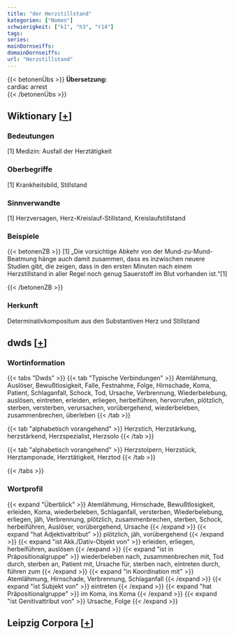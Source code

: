 ```yaml
---
title: "der Herzstillstand"
kategorien: ["Nomen"]
schwierigkeit: ["k1", "h3", "r14"]
tags:
series:
mainDornseiffs:
domainDornseiffs:
url: "Herzstillstand"
---
```


{{< betonenÜbs >}}
**Übersetzung:**  
cardiac arrest  
{{< /betonenÜbs >}}

## Wiktionary [[+](https://de.wiktionary.org/wiki/Herzstillstand)]

### Bedeutungen
[1] Medizin: Ausfall der Herztätigkeit  

### Oberbegriffe
[1] Krankheitsbild, Stillstand  

### Sinnverwandte
[1] Herzversagen, Herz-Kreislauf-Stillstand, Kreislaufstillstand  

### Beispiele
{{< betonenZB >}}
[1] „Die vorsichtige Abkehr von der Mund-zu-Mund-Beatmung hänge auch damit zusammen, dass es inzwischen neuere Studien gibt, die zeigen, dass in den ersten Minuten nach einem Herzstillstand in aller Regel noch genug Sauerstoff im Blut vorhanden ist.“[1]  

{{< /betonenZB >}}
### Herkunft
Determinativkompositum aus den Substantiven Herz und Stillstand  



## dwds [[+](https://www.dwds.de/wb/Herzstillstand)]

### Wortinformation
{{< tabs "Dwds" >}}
{{< tab "Typische Verbindungen" >}}
Atemlähmung, Auslöser, Bewußtlosigkeit, Falle, Festnahme, Folge, Hirnschade, Koma, Patient, Schlaganfall, Schock, Tod, Ursache, Verbrennung, Wiederbelebung, auslösen, eintreten, erleiden, erliegen, herbeiführen, hervorrufen, plötzlich, sterben, versterben, verursachen, vorübergehend, wiederbeleben, zusammenbrechen, überleben
{{< /tab >}}

{{< tab "alphabetisch vorangehend" >}}
Herzstich, Herzstärkung, herzstärkend, Herzspezialist, Herzsolo
{{< /tab >}}

{{< tab "alphabetisch vorangehend" >}}
Herzstolpern, Herzstück, Herztamponade, Herztätigkeit, Herztod
{{< /tab >}}

{{< /tabs >}}

### Wortprofil
{{< expand "Überblick" >}} Atemlähmung, Hirnschade, Bewußtlosigkeit, erleiden, Koma, wiederbeleben, Schlaganfall, versterben, Wiederbelebung, erliegen, jäh, Verbrennung, plötzlich, zusammenbrechen, sterben, Schock, herbeiführen, Auslöser, vorübergehend, Ursache {{< /expand >}}
{{< expand "hat Adjektivattribut" >}} plötzlich, jäh, vorübergehend {{< /expand >}}
{{< expand "ist Akk./Dativ-Objekt von" >}} erleiden, erliegen, herbeiführen, auslösen {{< /expand >}}
{{< expand "ist in Präpositionalgruppe" >}} wiederbeleben nach, zusammenbrechen mit, Tod durch, sterben an, Patient mit, Ursache für, sterben nach, eintreten durch, führen zum {{< /expand >}}
{{< expand "in Koordination mit" >}} Atemlähmung, Hirnschade, Verbrennung, Schlaganfall {{< /expand >}}
{{< expand "ist Subjekt von" >}} eintreten {{< /expand >}}
{{< expand "hat Präpositionalgruppe" >}} im Koma, ins Koma {{< /expand >}}
{{< expand "ist Genitivattribut von" >}} Ursache, Folge {{< /expand >}}

## Leipzig Corpora [[+](https://corpora.uni-leipzig.de/en/res?word=Herzstillstand&corpusId=deu_newscrawl-public_2018)]

